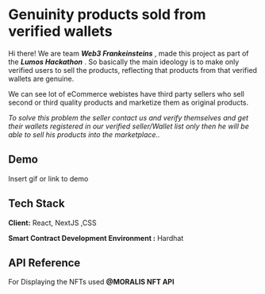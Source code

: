 
# Genuinity products sold from verified wallets

Hi there! We are team ***Web3 Frankeinsteins*** , made this project as part of the ***Lumos Hackathon*** .
So basically the main ideology is to make only verified users to sell the products, reflecting that products from that verified wallets are genuine.

We can see lot of eCommerce webistes have third party sellers who sell second or third quality products and marketize them as original products.

*To solve this problem the seller contact us and verify themselves and get their wallets registered in our verified seller/Wallet list only then he will be able to sell his products into the marketplace..*


## Demo

Insert gif or link to demo


## Tech Stack

**Client:** React, NextJS  ,CSS

**Smart Contract Development Environment :** Hardhat


## API Reference

For Displaying the NFTs used **@MORALIS NFT API**

